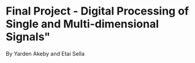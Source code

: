 # Final Project - Digital Processing of Single and Multi-dimensional Signals"
By Yarden Akeby and Etai Sella

